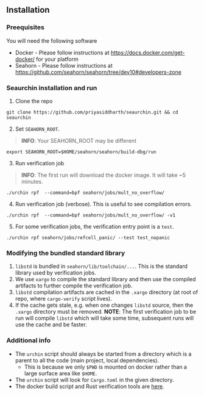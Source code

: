 ## Installation

### Preequisites
You will need the following software

* Docker - Please follow instructions at https://docs.docker.com/get-docker/ for your platform
* Seahorn - Please follow instructions at https://github.com/seahorn/seahorn/tree/dev10#developers-zone

### Seaurchin installation and run
1. Clone the repo
```
git clone https://github.com/priyasiddharth/seaurchin.git && cd seaurchin
```
2. Set `SEAHORN_ROOT`. 
> **INFO**: Your SEAHORN_ROOT may be different
```
export SEAHORN_ROOT=$HOME/seahorn/seahorn/build-dbg/run
```
3. Run verification job
> **INFO**: The first run will download the docker image. It will take ~5 minutes.
```
./urchin rpf  --command=bpf seahorn/jobs/mult_no_overflow/
```
4. Run verification job (verbose). This is useful to see compilation errors.
```
./urchin rpf  --command=bpf seahorn/jobs/mult_no_overflow/ -v1
```

5. For some verification jobs, the verification entry point is a `test`. 
```
./urchin rpf seahorn/jobs/refcell_panic/ --test test_nopanic
```


### Modifying the bundled standard library
1. `libstd` is bundled in `seahorn/lib/toolchain/...`. This is the standard library used by verification jobs.
2. We use `xargo` to compile the standard library and then use the compiled artifacts to further compile the verification job.
3. `libstd` compilation artifacts are cached in the `.xargo` directory (at root of repo, where `cargo-verify` script lives).
4. If the cache gets stale, e.g. when one changes `libstd` source, then the `.xargo` directory must be removed.
**NOTE**: The first verification job to be run will compile `libstd` which will take some time, subsequent runs will use the cache and be faster.

### Additional info

* The `urchin` script should always be started from a directory which is a parent to all the code (main project, local dependencies). 
  * This is because we only `$PWD` is mounted on docker rather than a large surface area like `$HOME`.  
* The `urchin` script will look for `Cargo.toml` in the given directory.
* The docker build script and Rust verification tools are [here](https://github.com/priyasiddharth/rust-verification-tools/tree/external).
